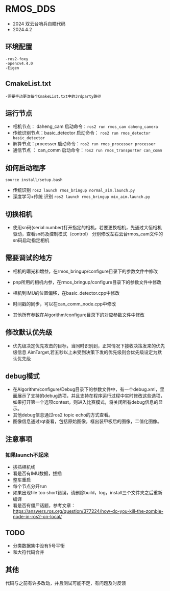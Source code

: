 # RMOS_DDS
- 2024 双云台哨兵自瞄代码
- 2024.4.2 
## 环境配置
    -ros2-foxy
    -opencv4.4.0
    -Eigen
## CmakeList.txt
    -需要手动更改每个CmakeList.txt中的3rdparty路径

## 运行节点

- 相机节点： daheng_cam  启动命令：`ros2 run rmos_cam daheng_camera`
- 传统识别节点：basic_detector 启动命令： `ros2 run rmos_detector basic_detector`
- 解算节点：processer              启动命令：`ros2 run rmos_processer processer`
- 通信节点 ： can_comm            启动命令：`ros2 run rmos_transporter can_comm`

## 如何启动程序
`source install/setup.bash`
- 传统识别
`ros2 launch rmos_bringup normal_aim.launch.py`
- 深度学习+传统 识别
`ros2 launch rmos_bringup mix_aim.launch.py`

## 切换相机
- 使用sn码(serial number)打开指定的相机，若要更换相机，先通过大恒相机驱动，查看sn码及控制模式（control）
  分别修改左右云台rmos_cam文件的sn码启动指定相机


## 需要调试的地方

- 相机的曝光和增益，在rmos_bringup/configure目录下的参数文件中修改

- pnp所用的相机内参，在rmos_bringup/configure目录下的参数文件中修改

- 相机到IMU的位置偏移，在basic_detector.cpp中修改

- 时间戳的同步，可以在can_comm_node.cpp中修改

- 其他所有参数在Algorithm/configure目录下的对应参数文件中修改

## 修改默认优先级
- 优先级决定优先攻击的目标，当同时识别到，正常情况下接收决策发来的优先级信息 AimTarget,若五秒以上未受到决策下发的优先级则会优先级设定为默认优先级 

## debug模式

- 在Algorithm/configure/Debug目录下的参数文件中，有一个debug.xml，里面展示了支持的debug选项，并且支持在程序运行过程中实时修改这些选项，如果打开第一个选项contest，则进入比赛模式，将关闭所有debug信息的显示。
- 其他debug信息通过ros2 topic echo的方式查看。
- 图像信息通过rqt查看，包括原始图像，框出装甲板后的图像，二值化图像。


## 注意事项

### 如果launch不起来

- 拔插相机线
- 看是否有IMU数据，拔插
- 整车重启
- 每个节点分开run
- 如果出现file too short错误，请删除build，log，install三个文件夹之后重新编译
- 看是否有僵尸话题，参考文章：https://answers.ros.org/question/377224/how-do-you-kill-the-zombie-node-in-ros2-on-local/


## TODO

- 分类数据集中没有5号平衡
- 和大符代码合并



## 其他

代码与之前有许多改动，并且测试可能不足，有问题及时反馈



#### 

#### 
